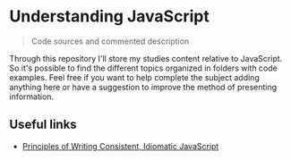 # Understanding JavaScript
> Code sources and commented description

Through this repository I'll store my studies content relative to JavaScript. So it's possible to find the different topics organized in folders with code examples.
Feel free if you want to help complete the subject adding anything here or have a suggestion to improve the method of presenting information. 

## Useful links

- [Principles of Writing Consistent, Idiomatic JavaScript](https://github.com/rwaldron/idiomatic.js)